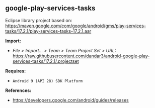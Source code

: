 ## google-play-services-tasks

Eclipse library project based on:<br/>
https://maven.google.com/com/google/android/gms/play-services-tasks/17.2.1/play-services-tasks-17.2.1.aar

**Import:**
- _File > Import... > Team > Team Project Set > URL:_<br/>
  https://raw.githubusercontent.com/dandar3/android-google-play-services-tasks/17.2.1/.projectset

**Requires:**
- `Android 9 (API 28) SDK Platform`

**References:**
- https://developers.google.com/android/guides/releases